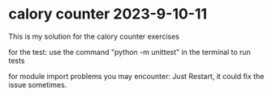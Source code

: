 # calory counter 2023-9-10-11
This is my solution for the calory counter exercises

for the test:
use the command "python -m unittest" in the terminal to run tests

for module import problems you may encounter:
Just Restart, it could fix the issue sometimes.